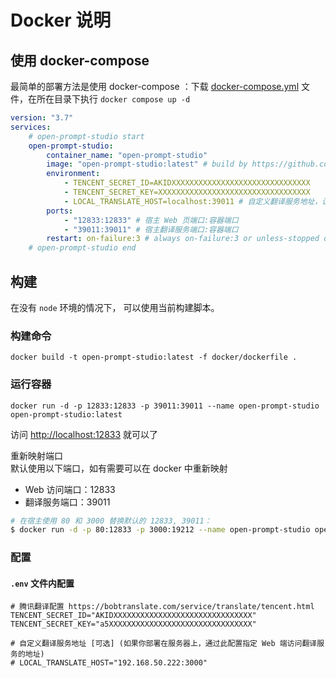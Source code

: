 # Docker 说明

## 使用 docker-compose 

最简单的部署方法是使用 docker-compose ：下载 [docker-compose.yml](https://github.com/Moonvy/OpenPromptStudio/blob/master/docker/docker-compose.yml) 文件，在所在目录下执行 `docker compose up -d`


```yml
version: "3.7"
services:
    # open-prompt-studio start
    open-prompt-studio:
        container_name: "open-prompt-studio"
        image: "open-prompt-studio:latest" # build by https://github.com/Moonvy/OpenPromptStudio
        environment:
            - TENCENT_SECRET_ID=AKIDXXXXXXXXXXXXXXXXXXXXXXXXXXXXXXX
            - TENCENT_SECRET_KEY=XXXXXXXXXXXXXXXXXXXXXXXXXXXXXXXXXX
            - LOCAL_TRANSLATE_HOST=localhost:39011 # 自定义翻译服务地址，设置为你服务器最终访问地址
        ports:
            - "12833:12833" # 宿主 Web 页端口:容器端口
            - "39011:39011" # 宿主翻译服务端口:容器端口
        restart: on-failure:3 # always on-failure:3 or unless-stopped default "no"
    # open-prompt-studio end
```


## 构建

在没有 `node` 环境的情况下， 可以使用当前构建脚本。

### 构建命令

```
docker build -t open-prompt-studio:latest -f docker/dockerfile .
```

### 运行容器

```
docker run -d -p 12833:12833 -p 39011:39011 --name open-prompt-studio open-prompt-studio:latest
```

访问 [http://localhost:12833](http://localhost:12833) 就可以了

重新映射端口  
默认使用以下端口，如有需要可以在 docker 中重新映射

-   Web 访问端口：12833
-   翻译服务端口：39011

```bash
# 在宿主使用 80 和 3000 替换默认的 12833, 39011：
$ docker run -d -p 80:12833 -p 3000:19212 --name open-prompt-studio open-prompt-studio:latest
```

### 配置

#### `.env` 文件内配置

```env
# 腾讯翻译配置 https://bobtranslate.com/service/translate/tencent.html
TENCENT_SECRET_ID="AKIDXXXXXXXXXXXXXXXXXXXXXXXXXXXXXXX"
TENCENT_SECRET_KEY="a5XXXXXXXXXXXXXXXXXXXXXXXXXXXXXXXX"

# 自定义翻译服务地址 [可选] (如果你部署在服务器上，通过此配置指定 Web 端访问翻译服务的地址)
# LOCAL_TRANSLATE_HOST="192.168.50.222:3000"
```


